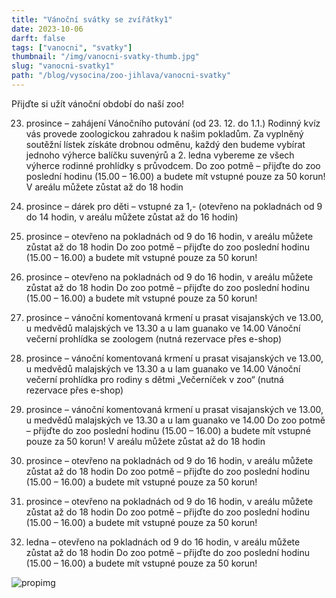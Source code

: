 ```yaml
--- 
title: "Vánoční svátky se zvířátky1"
date: 2023-10-06
darft: false
tags: ["vanocni", "svatky"]
thumbnail: "/img/vanocni-svatky-thumb.jpg"
slug: "vanocni-svatky1"
path: "/blog/vysocina/zoo-jihlava/vanocni-svatky"
---
```



Přijďte si užít vánoční období do naší zoo!

23. prosince – zahájení Vánočního putování (od 23. 12. do 1.1.)
Rodinný kvíz vás provede zoologickou zahradou k našim pokladům. Za vyplněný soutěžní lístek získáte drobnou odměnu, každý den budeme vybírat jednoho výherce balíčku suvenýrů a 2. ledna vybereme ze všech výherce rodinné prohlídky s průvodcem.
Do zoo potmě – přijďte do zoo poslední hodinu (15.00 – 16.00) a budete mít vstupné pouze za 50 korun! V areálu můžete zůstat až do 18 hodin

24. prosince – dárek pro děti – vstupné za 1,- (otevřeno na pokladnách od 9 do 14 hodin, v areálu můžete zůstat až do 16 hodin)

25. prosince – otevřeno na pokladnách od 9 do 16 hodin, v areálu můžete zůstat až do 18 hodin
Do zoo potmě – přijďte do zoo poslední hodinu (15.00 – 16.00) a budete mít vstupné pouze za 50 korun!

26. prosince – otevřeno na pokladnách od 9 do 16 hodin, v areálu můžete zůstat až do 18 hodin
Do zoo potmě – přijďte do zoo poslední hodinu (15.00 – 16.00) a budete mít vstupné pouze za 50 korun!

27. prosince – vánoční komentovaná krmení u prasat visajanských ve 13.00, u medvědů malajských ve 13.30 a u lam guanako ve 14.00
Vánoční večerní prohlídka se zoologem (nutná rezervace přes e-shop)

28. prosince – vánoční komentovaná krmení u prasat visajanských ve 13.00, u medvědů malajských ve 13.30 a u lam guanako ve 14.00
Vánoční večerní prohlídka pro rodiny s dětmi „Večerníček v zoo“  (nutná rezervace přes e-shop)

29. prosince – vánoční komentovaná krmení u prasat visajanských ve 13.00, u medvědů malajských ve 13.30 a u lam guanako ve 14.00
Do zoo potmě – přijďte do zoo poslední hodinu (15.00 – 16.00) a budete mít vstupné pouze za 50 korun! V areálu můžete zůstat až do 18 hodin

 30. prosince – otevřeno na pokladnách od 9 do 16 hodin, v areálu můžete zůstat až do 18 hodin
Do zoo potmě – přijďte do zoo poslední hodinu (15.00 – 16.00) a budete mít vstupné pouze za 50 korun!

31. prosince – otevřeno na pokladnách od 9 do 16 hodin, v areálu můžete zůstat až do 18 hodin
Do zoo potmě – přijďte do zoo poslední hodinu (15.00 – 16.00) a budete mít vstupné pouze za 50 korun!

1. ledna – otevřeno na pokladnách od 9 do 16 hodin, v areálu můžete zůstat až do 18 hodin
Do zoo potmě – přijďte do zoo poslední hodinu (15.00 – 16.00) a budete mít vstupné pouze za 50 korun!

![propimg](/img/vanocni-svatky.jpg)